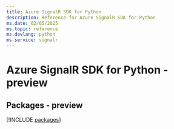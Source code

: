 ```yaml
---
title: Azure SignalR SDK for Python
description: Reference for Azure SignalR SDK for Python
ms.date: 02/05/2025
ms.topic: reference
ms.devlang: python
ms.service: signalr
---
```

# Azure SignalR SDK for Python - preview
## Packages - preview
[!INCLUDE [packages](signalr-index.md)]